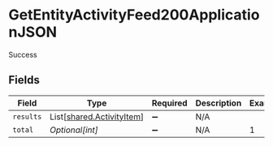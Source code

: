 # GetEntityActivityFeed200ApplicationJSON

Success


## Fields

| Field                                                            | Type                                                             | Required                                                         | Description                                                      | Example                                                          |
| ---------------------------------------------------------------- | ---------------------------------------------------------------- | ---------------------------------------------------------------- | ---------------------------------------------------------------- | ---------------------------------------------------------------- |
| `results`                                                        | List[[shared.ActivityItem](../../models/shared/activityitem.md)] | :heavy_minus_sign:                                               | N/A                                                              |                                                                  |
| `total`                                                          | *Optional[int]*                                                  | :heavy_minus_sign:                                               | N/A                                                              | 1                                                                |